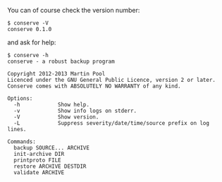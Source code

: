 You can of course check the version number:

    $ conserve -V
    conserve 0.1.0

and ask for help:

    $ conserve -h
    conserve - a robust backup program
    
    Copyright 2012-2013 Martin Pool
    Licenced under the GNU General Public Licence, version 2 or later.
    Conserve comes with ABSOLUTELY NO WARRANTY of any kind.
    
    Options:
      -h            Show help.
      -v            Show info logs on stderr.
      -V            Show version.
      -L            Suppress severity/date/time/source prefix on log lines.
    
    Commands:
      backup SOURCE... ARCHIVE
      init-archive DIR
      printproto FILE
      restore ARCHIVE DESTDIR
      validate ARCHIVE

